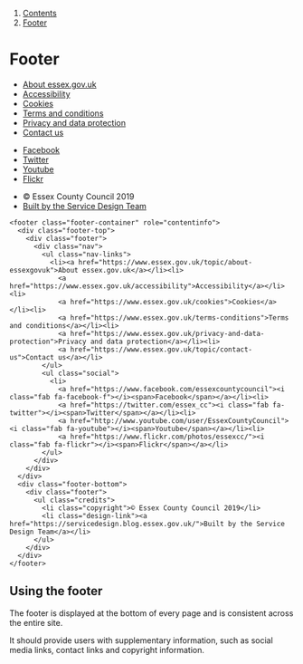 <div class="breadcrumbs">
  <ol>
    <li><a href="/docs/core/contents">Contents</a></li>
    <li><a href="#">Footer</a></li>
  </ol>
</div>

# Footer

<footer class="footer-container" role="contentinfo">
  <div class="footer-top">
    <div class="footer">
      <div class="nav">
        <ul class="nav-links">
          <li><a href="https://www.essex.gov.uk/topic/about-essexgovuk">About essex.gov.uk</a></li><li>
            <a href="https://www.essex.gov.uk/accessibility">Accessibility</a></li><li>
            <a href="https://www.essex.gov.uk/cookies">Cookies</a></li><li>
            <a href="https://www.essex.gov.uk/terms-conditions">Terms and conditions</a></li><li>
            <a href="https://www.essex.gov.uk/privacy-and-data-protection">Privacy and data protection</a></li><li>
            <a href="https://www.essex.gov.uk/topic/contact-us">Contact us</a></li>
        </ul>
        <ul class="social">
          <li>
            <a href="https://www.facebook.com/essexcountycouncil"><i class="fab fa-facebook-f"></i><span>Facebook</span></a></li><li>
            <a href="https://twitter.com/essex_cc"><i class="fab fa-twitter"></i><span>Twitter</span></a></li><li>
            <a href="http://www.youtube.com/user/EssexCountyCouncil"><i class="fab fa-youtube"></i><span>Youtube</span></a></li><li>
            <a href="https://www.flickr.com/photos/essexcc/"><i class="fab fa-flickr"></i><span>Flickr</span></a></li>
        </ul>
      </div>
    </div>
  </div>
  <div class="footer-bottom">
    <div class="footer">
      <ul class="credits">
        <li class="copyright">© Essex County Council 2019</li>
        <li class="design-link"><a href="https://servicedesign.blog.essex.gov.uk/">Built by the Service Design Team</a></li>
      </ul>
    </div>
  </div>
</footer>

    <footer class="footer-container" role="contentinfo">
      <div class="footer-top">
        <div class="footer">
          <div class="nav">
            <ul class="nav-links">
              <li><a href="https://www.essex.gov.uk/topic/about-essexgovuk">About essex.gov.uk</a></li><li>
                <a href="https://www.essex.gov.uk/accessibility">Accessibility</a></li><li>
                <a href="https://www.essex.gov.uk/cookies">Cookies</a></li><li>
                <a href="https://www.essex.gov.uk/terms-conditions">Terms and conditions</a></li><li>
                <a href="https://www.essex.gov.uk/privacy-and-data-protection">Privacy and data protection</a></li><li>
                <a href="https://www.essex.gov.uk/topic/contact-us">Contact us</a></li>
            </ul>
            <ul class="social">
              <li>
                <a href="https://www.facebook.com/essexcountycouncil"><i class="fab fa-facebook-f"></i><span>Facebook</span></a></li><li>
                <a href="https://twitter.com/essex_cc"><i class="fab fa-twitter"></i><span>Twitter</span></a></li><li>
                <a href="http://www.youtube.com/user/EssexCountyCouncil"><i class="fab fa-youtube"></i><span>Youtube</span></a></li><li>
                <a href="https://www.flickr.com/photos/essexcc/"><i class="fab fa-flickr"></i><span>Flickr</span></a></li>
            </ul>
          </div>
        </div>
      </div>
      <div class="footer-bottom">
        <div class="footer">
          <ul class="credits">
            <li class="copyright">© Essex County Council 2019</li>
            <li class="design-link"><a href="https://servicedesign.blog.essex.gov.uk/">Built by the Service Design Team</a></li>
          </ul>
        </div>
      </div>
    </footer>

## Using the footer

The footer is displayed at the bottom of every page and is consistent across the entire site.

It should provide users with supplementary information, such as social media links, contact links and copyright information.
